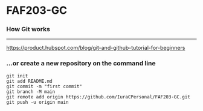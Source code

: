 # FAF203-GC

### How Git works

---

https://product.hubspot.com/blog/git-and-github-tutorial-for-beginners

### …or create a new repository on the command line

```
git init
git add README.md
git commit -m "first commit"
git branch -M main
git remote add origin https://github.com/IuraCPersonal/FAF203-GC.git
git push -u origin main
```

